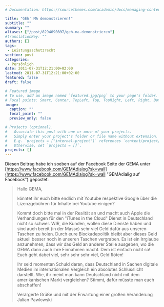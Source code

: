```yaml
---
# Documentation: https://sourcethemes.com/academic/docs/managing-content/

title: "GEh' MA demonstrieren!"
subtitle: ""
summary: ""
aliases: ["/post/8294090897/geh-ma-demonstrieren"]
#translationKey: ""
authors: []
tags:
 - Leistungsschutzrecht
section: post
categories:
 - Persönlich
date: 2011-07-31T12:21:00+02:00
lastmod: 2011-07-31T12:21:00+02:00
featured: false
draft: false

# Featured image
# To use, add an image named `featured.jpg/png` to your page's folder.
# Focal points: Smart, Center, TopLeft, Top, TopRight, Left, Right, BottomLeft, Bottom, BottomRight.
image:
  caption: ""
  focal_point: ""
  preview_only: false

# Projects (optional).
#   Associate this post with one or more of your projects.
#   Simply enter your project's folder or file name without extension.
#   E.g. `projects = ["internal-project"]` references `content/project/deep-learning/index.md`.
#   Otherwise, set `projects = []`.
projects: []
---
```


Diesen Beitrag habe ich soeben auf der Facebook Seite der GEMA unter [https://www.facebook.com/GEMAdialog?sk=wall](https://www.facebook.com/GEMAdialog?sk=wall "GEMAdialig auf Facebook") gepostet:

> Hallo GEMA,
> 
> könntet ihr euch bitte endlich mit Youtube respektive Google über die Lizenzgebühren für Inhalte bei Youtube einigen?
> 
> Kommt doch bitte mal in der Realität an und macht auch Apple die Verhandlungen für den "iTunes in the Cloud" Dienst in Deutschland nicht so schwer. WIR, die Kunden, wollen diese Dienste haben und sind auch bereit (in der Masse) sehr viel Geld dafür aus unseren Taschen zu holen. Durch eure Blockadepolitik bleibt aber dieses Geld aktuell besser noch in unseren Taschen vergraben. Es ist ein Irrglaube anzunehmen, dass wir das Geld an anderer Stelle ausgeben, wo die GEMA dann auch ihre Einnahmen macht. Dem ist einfach nicht so! Euch geht dabei viel, sehr sehr sehr viel, Geld flöten!
> 
> Ihr seid momentan Schuld daran, dass Deutschland in Sachen digitale Medien im internationalen Vergleich ein absolutes Schlusslicht darstellt. Wie, ihr meint man kann Deutschland nicht mit dem amerikanischen Markt vergleichen? Stimmt, dafür müsste man euch abschaffen!
> 
> Verärgerte Grüße und mit der Erwartung einer großen Veränderung
> Julian Pawlowski

